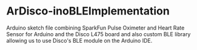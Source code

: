 # ArDisco-inoBLEImplementation
Arduino sketch file combining SparkFun Pulse Oximeter and Heart Rate Sensor for Arduino and the Disco L475 board and also custom BLE library allowing us to use Disco's BLE module on the Arduino IDE.
